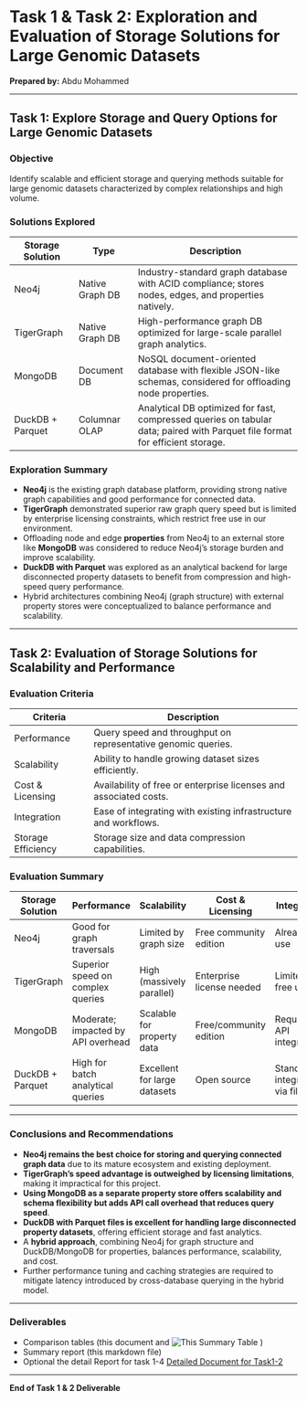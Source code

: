 # Task 1 & Task 2: Exploration and Evaluation of Storage Solutions for Large Genomic Datasets

**Prepared by:** Abdu Mohammed  


---

## Task 1: Explore Storage and Query Options for Large Genomic Datasets

### Objective
Identify scalable and efficient storage and querying methods suitable for large genomic datasets characterized by complex relationships and high volume.

### Solutions Explored

| Storage Solution | Type          | Description                                              |
|------------------|---------------|----------------------------------------------------------|
| Neo4j            | Native Graph DB| Industry-standard graph database with ACID compliance; stores nodes, edges, and properties natively. |
| TigerGraph       | Native Graph DB| High-performance graph DB optimized for large-scale parallel graph analytics. |
| MongoDB          | Document DB   | NoSQL document-oriented database with flexible JSON-like schemas, considered for offloading node properties. |
| DuckDB + Parquet | Columnar OLAP | Analytical DB optimized for fast, compressed queries on tabular data; paired with Parquet file format for efficient storage. |

### Exploration Summary

- **Neo4j** is the existing graph database platform, providing strong native graph capabilities and good performance for connected data.
- **TigerGraph** demonstrated superior raw graph query speed but is limited by enterprise licensing constraints, which restrict free use in our environment.
- Offloading node and edge **properties** from Neo4j to an external store like **MongoDB** was considered to reduce Neo4j’s storage burden and improve scalability.
- **DuckDB with Parquet** was explored as an analytical backend for large disconnected property datasets to benefit from compression and high-speed query performance.
- Hybrid architectures combining Neo4j (graph structure) with external property stores were conceptualized to balance performance and scalability.

---

## Task 2: Evaluation of Storage Solutions for Scalability and Performance

### Evaluation Criteria

| Criteria        | Description                                      |
|-----------------|--------------------------------------------------|
| Performance     | Query speed and throughput on representative genomic queries. |
| Scalability     | Ability to handle growing dataset sizes efficiently. |
| Cost & Licensing| Availability of free or enterprise licenses and associated costs. |
| Integration     | Ease of integrating with existing infrastructure and workflows. |
| Storage Efficiency| Storage size and data compression capabilities. |

### Evaluation Summary

| Storage Solution | Performance                       | Scalability                     | Cost & Licensing          | Integration                 | Storage Efficiency         | Notes                              |
|------------------|---------------------------------|--------------------------------|--------------------------|-----------------------------|----------------------------|-----------------------------------|
| Neo4j            | Good for graph traversals        | Limited by graph size           | Free community edition   | Already in use               | Moderate                   | Baseline system                   |
| TigerGraph       | Superior speed on complex queries| High (massively parallel)       | Enterprise license needed| Limited free use             | Good                       | Not feasible due to cost/licensing|
| MongoDB          | Moderate; impacted by API overhead| Scalable for property data      | Free/community edition   | Requires API integration     | Good                       | Introduces query latency         |
| DuckDB + Parquet | High for batch analytical queries| Excellent for large datasets    | Open source              | Standalone, integrates via files| Excellent compression     | NWe use Parquet for disconnected datasets    |

---

### Conclusions and Recommendations

- **Neo4j remains the best choice for storing and querying connected graph data** due to its mature ecosystem and existing deployment.
- **TigerGraph’s speed advantage is outweighed by licensing limitations**, making it impractical for this project.
- **Using MongoDB as a separate property store offers scalability and schema flexibility but adds API call overhead that reduces query speed**.
- **DuckDB with Parquet files is excellent for handling large disconnected property datasets**, offering efficient storage and fast analytics.
- A **hybrid approach**, combining Neo4j for graph structure and DuckDB/MongoDB for properties, balances performance, scalability, and cost.
- Further performance tuning and caching strategies are required to mitigate latency introduced by cross-database querying in the hybrid model.

---

### Deliverables

- Comparison tables (this document and ![This Summary Table](https://github.com/user-attachments/assets/8870bcdb-382c-4630-a9a5-ac1b8887a07a)
)
- Summary report (this markdown file)
- Optional the detail Report for task 1-4 [Detailed Document for Task1-2](https://docs.google.com/document/d/15AsNDrXggA_YM9By50YWr7aYABU5xnU2tcm14MNkgyQ/edit?tab=t.0)

---

**End of Task 1 & 2 Deliverable**
